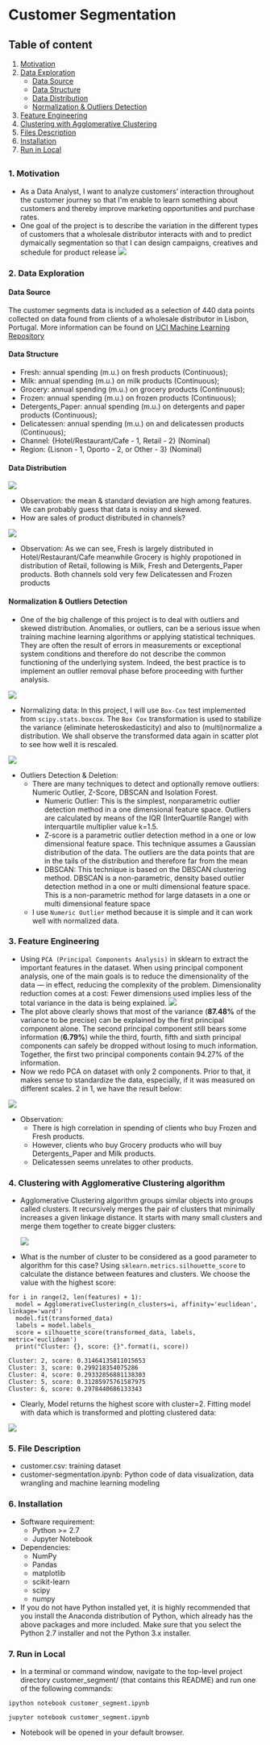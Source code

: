 # Customer Segmentation

## Table of content
1. [Motivation](https://github.com/diem-ai/mlprojects/tree/master/customer_segement#1-motivation)
2. [Data Exploration](https://github.com/diem-ai/mlprojects/tree/master/customer_segement#2-data-exploration)
    - [Data Source](https://github.com/diem-ai/mlprojects/tree/master/customer_segement#data-source)
    - [Data Structure](https://github.com/diem-ai/mlprojects/tree/master/customer_segement#data-structure)
    - [Data Distribution](https://github.com/diem-ai/mlprojects/tree/master/customer_segement#data-distribution)
    - [Normalization & Outliers Detection](https://github.com/diem-ai/mlprojects/tree/master/customer_segement#normalization--outliers-detection)
3. [Feature Engineering](https://github.com/diem-ai/mlprojects/tree/master/customer_segement#3-feature-engineering)
4. [Clustering with Agglomerative Clustering](https://github.com/diem-ai/mlprojects/tree/master/customer_segement#4-clustering-with-agglomerative-clustering-algorithm)
5. [Files Description](https://github.com/diem-ai/mlprojects/tree/master/customer_segement#5-file-description)
6. [Installation](https://github.com/diem-ai/mlprojects/tree/master/customer_segement#6-installation)
7. [Run in Local](https://github.com/diem-ai/mlprojects/tree/master/customer_segement#7-run-in-local)

##

### 1. Motivation
- As a Data Analyst, I want to analyze customers’ interaction throughout the customer journey so that I'm enable to learn something about customers and thereby improve marketing opportunities and purchase rates. 
- One goal of the project is to describe the variation in the different types of customers that a wholesale distributor interacts with
and to predict dymaically segmentation so that I can design campaigns, creatives and schedule for product release
![](https://github.com/diem-ai/user-segment/blob/master/results/product_distribution.PNG)

### 2. Data Exploration
#### Data Source
The customer segments data is included as a selection of 440 data points collected on data found from clients of a wholesale distributor in Lisbon, Portugal. More information can be found on [UCI Machine Learning Repository](https://archive.ics.uci.edu/ml/datasets/Wholesale+customers)
#### Data Structure
- Fresh: annual spending (m.u.) on fresh products (Continuous);
- Milk: annual spending (m.u.) on milk products (Continuous);
- Grocery: annual spending (m.u.) on grocery products (Continuous);
- Frozen: annual spending (m.u.) on frozen products (Continuous);
- Detergents_Paper: annual spending (m.u.) on detergents and paper products (Continuous);
- Delicatessen: annual spending (m.u.) on and delicatessen products (Continuous);
- Channel: {Hotel/Restaurant/Cafe - 1, Retail - 2} (Nominal)
- Region: {Lisnon - 1, Oporto - 2, or Other - 3} (Nominal)
#### Data Distribution
![](https://github.com/diem-ai/user-segment/blob/master/results/data_describe.PNG)
- Observation: the mean & standard deviation are high among features. We can probably guess that data is noisy and skewed.
- How are sales of product distributed in channels?

![](https://github.com/diem-ai/user-segment/blob/master/results/channel_distributed.PNG)

- Observation: As we can see, Fresh is largely distributed in Hotel/Restaurant/Cafe meanwhile Grocery is highly propotioned in distribution of Retail, following is Milk, Fresh and Detergents_Paper products. Both channels sold very few Delicatessen and Frozen products

#### Normalization & Outliers Detection
- One of the big challenge of this project is to deal with outliers and skewed distribution. Anomalies, or outliers, can be a serious issue when training machine learning algorithms or applying statistical techniques. They are often the result of errors in measurements or exceptional system conditions and therefore do not describe the common functioning of the underlying system. Indeed, the best practice is to implement an outlier removal phase before proceeding with further analysis.

![](https://github.com/diem-ai/user-segment/blob/master/results/data_distribution.PNG)

- Normalizing data:  In this project, I will use `Box-Cox` test implemented from `scipy.stats.boxcox`. The `Box Cox` transformation is used to stabilize the variance (eliminate heteroskedasticity) and also to (multi)normalize a distribution. We shall observe the transformed data again in scatter plot to see how well it is rescaled.

![](https://github.com/diem-ai/user-segment/blob/master/results/BoxCox.PNG)

- Outliers Detection & Deletion: 
    - There are many techniques to detect and optionally remove outliers: Numeric Outlier, Z-Score, DBSCAN and Isolation Forest.
        - Numeric Outlier: This is the simplest, nonparametric outlier detection method in a one dimensional feature space. Outliers are calculated by means of the IQR (InterQuartile Range) with interquartile multiplier value k=1.5.
        - Z-score is a parametric outlier detection method in a one or low dimensional feature space. This technique assumes a Gaussian distribution of the data. The outliers are the data points that are in the tails of the distribution and therefore far from the mean
        - DBSCAN: This technique is based on the DBSCAN clustering method. DBSCAN is a non-parametric, density based outlier detection method in a one or multi dimensional feature space. This is a non-parametric method for large datasets in a one or multi dimensional feature space
    - I use <code>Numeric Outlier</code> method because it is simple and it can work well with normalized data.

### 3. Feature Engineering
- Using `PCA (Principal Components Analysis)` in sklearn to extract the important features in the dataset. When using principal component analysis, one of the main goals is to reduce the dimensionality of the data — in effect, reducing the complexity of the problem. Dimensionality reduction comes at a cost: Fewer dimensions used implies less of the total variance in the data is being explained.
![](https://github.com/diem-ai/user-segment/blob/master/results/PCA.PNG)
- The plot above clearly shows that most of the variance (<b>87.48%</b> of the variance to be precise) can be explained by the first principal component alone. The second principal component still bears some information (<b>6.79%</b>) while the third, fourth, fifth and sixth principal components can safely be dropped without losing to much information. Together, the first two principal components contain 94.27% of the information.
- Now we redo PCA on dataset with only 2 components. Prior to that, it makes sense to standardize the data, especially, if it was measured on different scales. 2 in 1, we have the result below:

![](https://github.com/diem-ai/user-segment/blob/master/results/Standadize_PCA.PNG)

- Observation:
  - There is high correlation in spending of clients who buy Frozen and Fresh products.
  - However, clients who buy Grocery products who will buy Detergents_Paper and Milk products.
  - Delicatessen seems unrelates to other products.

### 4. Clustering with Agglomerative Clustering algorithm
- Agglomerative Clustering algorithm groups similar objects into groups called clusters. It recursively merges the pair of clusters that minimally increases a given linkage distance. It starts with many small clusters and merge them together to create bigger clusters:

    ![](https://github.com/diem-ai/user-segment/blob/master/results/likage.PNG)
    
- What is the number of cluster to be considered as a good parameter to algorithm for this case? Using `sklearn.metrics.silhouette_score` to calculate the distance between features and clusters. We choose the value with the highest score:
```
for i in range(2, len(features) + 1):
  model = AgglomerativeClustering(n_clusters=i, affinity='euclidean', linkage='ward')
  model.fit(transformed_data)
  labels = model.labels_
  score = silhouette_score(transformed_data, labels, metric='euclidean')
  print("Cluster: {}, score: {}".format(i, score))

Cluster: 2, score: 0.31464135811015653
Cluster: 3, score: 0.299218354075286
Cluster: 4, score: 0.29332856881138303
Cluster: 5, score: 0.31285975761587975
Cluster: 6, score: 0.2978440686133343

```
- Clearly, Model returns the highest score with cluster=2. Fitting model with data which is transformed and plotting clustered data:

![](https://github.com/diem-ai/user-segment/blob/master/results/clustering.PNG)

### 5. File Description
- customer.csv: training dataset
- customer-segmentation.ipynb: Python code of data visualization, data wrangling and machine learning modeling

### 6. Installation
- Software requirement: 
    - Python >= 2.7
    - Jupyter Notebook
- Dependencies:
    - NumPy
    - Pandas
    - matplotlib
    - scikit-learn
    - scipy
    - numpy
- If you do not have Python installed yet, it is highly recommended that you install the Anaconda distribution of Python, which already has the above packages and more included. Make sure that you select the Python 2.7 installer and not the Python 3.x installer.

### 7. Run in Local
- In a terminal or command window, navigate to the top-level project directory customer_segment/ (that contains this README) and run one of the following commands:
```
ipython notebook customer_segment.ipynb

```
```
jupyter notebook customer_segment.ipynb
```
- Notebook will be opened in your default browser.
